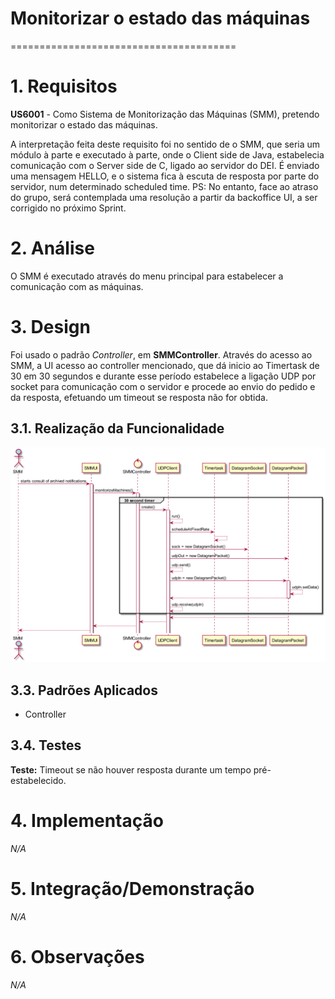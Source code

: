 # Monitorizar o estado das máquinas
=======================================

# 1. Requisitos

**US6001** - Como Sistema de Monitorização das Máquinas (SMM), pretendo monitorizar o estado das máquinas.

A interpretação feita deste requisito foi no sentido de o SMM, que seria um módulo à parte e executado à parte, onde o Client side de Java, estabelecia comunicação com o Server side de C, ligado ao servidor do DEI. É enviado uma mensagem HELLO, e o sistema fica à escuta de resposta por parte do servidor, num determinado scheduled time.
PS: No entanto, face ao atraso do grupo, será contemplada uma resolução a partir da backoffice UI, a ser corrigido no próximo Sprint.


# 2. Análise

O SMM é executado através do menu principal para estabelecer a comunicação com as máquinas.

# 3. Design

Foi usado o padrão *Controller*, em **SMMController**. Através do acesso ao SMM, a UI acesso ao controller mencionado, que dá inicio ao Timertask de 30 em 30 segundos e durante esse período estabelece a ligação UDP por socket para comunicação com o servidor e procede ao envio do pedido e da resposta, efetuando um timeout se resposta não for obtida.

## 3.1. Realização da Funcionalidade

![ISSUE-6001.png](ISSUE-6001.png)

## 3.3. Padrões Aplicados

* Controller

## 3.4. Testes

**Teste:** Timeout se não houver resposta durante um tempo pré-estabelecido.

# 4. Implementação

*N/A*

# 5. Integração/Demonstração

*N/A*

# 6. Observações

*N/A*
